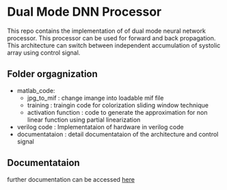 # Dual Mode DNN Processor
This repo contains the implementation of of dual mode neural network processor. This processor can be used for forward and back propagation. This architecture can switch between independent accumulation of systolic array using control signal.

## Folder orgagnization
- matlab_code:
  - jpg_to_mif : change imange into loadable mif file
  - training : traingin code for colorization sliding window technique
  - activation function : code to generate the approximation for non linear function using partial linearization 
- verilog code : Implementataion of hardware in verilog code
- documentataion : detail documentataion of the architecture and control signal

## Documentataion
further documentation can be accessed [here](http://google.com)
